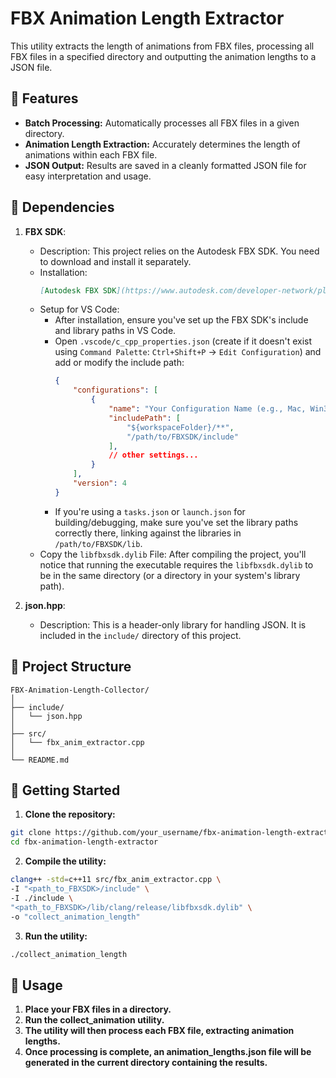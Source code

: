 # FBX Animation Length Extractor

This utility extracts the length of animations from FBX files, processing all FBX files in a specified directory and outputting the animation lengths to a JSON file.

## 🌟 Features

- **Batch Processing:** Automatically processes all FBX files in a given directory.
- **Animation Length Extraction:** Accurately determines the length of animations within each FBX file.
- **JSON Output:** Results are saved in a cleanly formatted JSON file for easy interpretation and usage.

## 🔧 Dependencies
1. **FBX SDK**: 
   - Description:
     This project relies on the Autodesk FBX SDK. You need to download and install it separately.
   - Installation:
     ```markdown
     [Autodesk FBX SDK](https://www.autodesk.com/developer-network/platform-technologies/fbx-sdk-2020-0)
     ```
   - Setup for VS Code:
     - After installation, ensure you've set up the FBX SDK's include and library paths in VS Code.
     - Open `.vscode/c_cpp_properties.json` (create if it doesn't exist using `Command Palette`: `Ctrl+Shift+P` -> `Edit Configuration`) and add or modify the include path:
       ```json
       {
           "configurations": [
               {
                   "name": "Your Configuration Name (e.g., Mac, Win32, etc.)",
                   "includePath": [
                       "${workspaceFolder}/**",
                       "/path/to/FBXSDK/include"
                   ],
                   // other settings...
               }
           ],
           "version": 4
       }
       ```
     - If you're using a `tasks.json` or `launch.json` for building/debugging, make sure you've set the library paths correctly there, linking against the libraries in `/path/to/FBXSDK/lib`.
   - Copy the `libfbxsdk.dylib` File:
     After compiling the project, you'll notice that running the executable requires the `libfbxsdk.dylib` to be in the same directory (or a directory in your system's library path).

   
2. **json.hpp**: 
   - Description:
     This is a header-only library for handling JSON. It is included in the `include/` directory of this project.

## 📁 Project Structure

```
FBX-Animation-Length-Collector/
│
├── include/
│   └── json.hpp
│
├── src/
│   └── fbx_anim_extractor.cpp
│
└── README.md         

```


## 🚀 Getting Started

1. **Clone the repository:**

```bash
git clone https://github.com/your_username/fbx-animation-length-extractor.git
cd fbx-animation-length-extractor
```

2. **Compile the utility:**
```bash
clang++ -std=c++11 src/fbx_anim_extractor.cpp \
-I "<path_to_FBXSDK>/include" \
-I ./include \
"<path_to_FBXSDK>/lib/clang/release/libfbxsdk.dylib" \
-o "collect_animation_length"
```

3. **Run the utility:**
```bash
./collect_animation_length
```

## 📖 Usage

1. **Place your FBX files in a directory.**
2. **Run the collect_animation utility.**
3. **The utility will then process each FBX file, extracting animation lengths.**
4. **Once processing is complete, an animation_lengths.json file will be generated in the current directory containing the results.**










